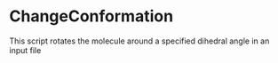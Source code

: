 # ChangeConformation
This script rotates the molecule around a specified dihedral angle in an input file
